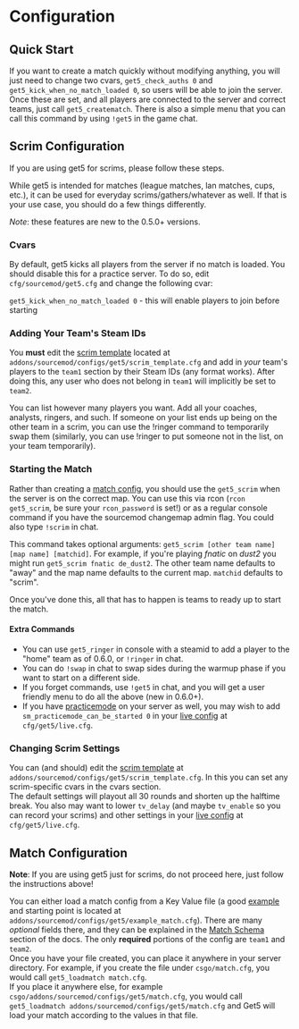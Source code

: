 # Configuration

## Quick Start
If you want to create a match quickly without modifying anything, you will just need to change two cvars, `get5_check_auths 0` and `get5_kick_when_no_match_loaded 0`, so users will be able to join the server. Once these are set, and all players are connected to the server and correct teams, just call `get5_creatematch`. There is also a simple menu that you can call this command by using `!get5` in the game chat.

## Scrim Configuration
If you are using get5 for scrims, please follow these steps.

While get5 is intended for matches (league matches, lan matches, cups, etc.), it can be used for everyday scrims/gathers/whatever as well. If that is your use case, you should do a few things differently.

*Note*: these features are new to the 0.5.0+ versions.

### Cvars
By default, get5 kicks all players from the server if no match is loaded. You should disable this for a practice server. To do so, edit `cfg/sourcemod/get5.cfg` and change the following cvar:

`get5_kick_when_no_match_loaded 0` - this will enable players to join before starting

### Adding Your Team's Steam IDs
You **must** edit the [scrim template](https://github.com/splewis/get5/blob/master/configs/get5/scrim_template.cfg) located at `addons/sourcemod/configs/get5/scrim_template.cfg` and add in *your* team's players to the `team1` section by their Steam IDs (any format works). After doing this, any user who does not belong in `team1` will implicitly be set to `team2`.

You can list however many players you want. Add all your coaches, analysts, ringers, and such. If someone on your list ends up being on the other team in a scrim, you can use the !ringer command to temporarily swap them (similarly, you can use !ringer to put someone not in the list, on your team temporarily).

### Starting the Match
Rather than creating a [match config](https://github.com/splewis/get5#match-schema), you should use the `get5_scrim` when the server is on the correct map. You can use this via rcon (`rcon get5_scrim`, be sure your `rcon_password` is set!) or as a regular console command if you have the sourcemod changemap admin flag. You could also type `!scrim` in chat.

This command takes optional arguments: `get5_scrim [other team name] [map name] [matchid]`. For example, if you're playing *fnatic* on *dust2* you might run `get5_scrim fnatic de_dust2`. The other team name defaults to "away" and the map name defaults to the current map. `matchid` defaults to "scrim".

Once you've done this, all that has to happen is teams to ready up to start the match.

#### Extra Commands
- You can use `get5_ringer` in console with a steamid to add a player to the "home" team as of 0.6.0, or `!ringer` in chat.
- You can do `!swap` in chat to swap sides during the warmup phase if you want to start on a different side.
- If you forget commands, use `!get5` in chat, and you will get a user friendly menu to do all the above (new in 0.6.0+).
- If you have [practicemode](https://github.com/splewis/csgo-practice-mode) on your server as well, you may wish to add `sm_practicemode_can_be_started 0` in your [live config](https://github.com/splewis/get5/blob/master/cfg/get5/live.cfg) at `cfg/get5/live.cfg`.

### Changing Scrim Settings
You can (and should) edit the [scrim template](https://github.com/splewis/get5/blob/master/configs/get5/scrim_template.cfg) at `addons/sourcemod/configs/get5/scrim_template.cfg`. In this you can set any scrim-specific cvars in the cvars section.  
The default settings will playout all 30 rounds and shorten up the halftime break. You also may want to lower `tv_delay` (and maybe `tv_enable` so you can record your scrims) and other settings in your [live config](https://github.com/splewis/get5/blob/master/cfg/get5/live.cfg) at `cfg/get5/live.cfg`.

## Match Configuration
**Note**: If you are using get5 just for scrims, do not proceed here, just follow the instructions above!

 You can either load a match config from a Key Value file (a good [example](https://github.com/splewis/get5/blob/master/configs/get5/example_match.cfg) and starting point is located at `addons/sourcemod/configs/get5/example_match.cfg`). There are many *optional* fields there, and they can be explained in the [Match Schema](./match_schema.md) section of the docs. The only **required** portions of the config are `team1` and `team2`.  
 Once you have your file created, you can place it anywhere in your server directory. For example, if you create the file under `csgo/match.cfg`, you would call `get5_loadmatch match.cfg`.  
 If you place it anywhere else, for example `csgo/addons/sourcemod/configs/get5/match.cfg`, you would call `get5_loadmatch addons/sourcemod/configs/get5/match.cfg` and Get5 will load your match according to the values in that file.
